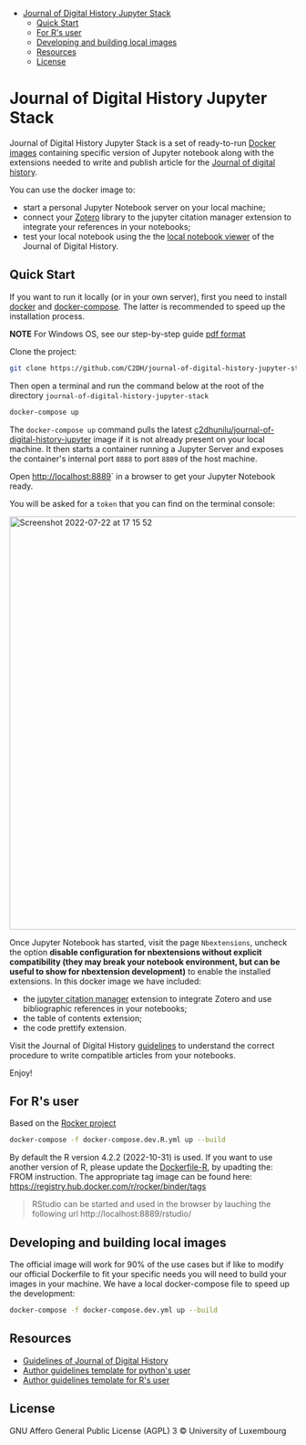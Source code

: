 - [Journal of Digital History Jupyter Stack](#journal-of-digital-history-jupyter-stack)
  - [Quick Start](#quick-start)
  - [For R's user](#for-rs-user)
  - [Developing and building local images](#developing-and-building-local-images)
  - [Resources](#resources)
  - [License](#license)


# Journal of Digital History Jupyter Stack

Journal of Digital History Jupyter Stack is a set of ready-to-run [Docker images](https://hub.docker.com/r/c2dhunilu/journal-of-digital-history-jupyter) containing specific version of Jupyter notebook along with the extensions needed to write and publish article for the [Journal of digital history](https://journalofdigitalhistory.org/).

You can use the docker image to:

- start a personal Jupyter Notebook server on your local machine;
- connect your [Zotero](https://www.zotero.org/) library to the jupyter citation manager extension to integrate your references in your notebooks;
- test your local notebook using the the [local notebook viewer](https://journalofdigitalhistory.org/en/local-notebook) of the Journal of Digital History.

## Quick Start

If you want to run it locally (or in your own server), first you need to install [docker](https://docs.docker.com/get-docker/) and [docker-compose](https://docs.docker.com/compose/install/). The latter is recommended to speed up the installation process.

**NOTE** For Windows OS, see our step-by-step guide [pdf format](https://github.com/C2DH/journal-of-digital-history-jupyter-stack/blob/master/docker-desktop-windows.pdf)

Clone the project:
```bash
git clone https://github.com/C2DH/journal-of-digital-history-jupyter-stack.git
```

Then open a terminal and run the command below at the root of the directory `journal-of-digital-history-jupyter-stack`

```bash
docker-compose up
```

The `docker-compose up` command pulls the latest [c2dhunilu/journal-of-digital-history-jupyter](https://hub.docker.com/r/c2dhunilu/journal-of-digital-history-jupyter) image if it is not already present on your local machine.
It then starts a container running a Jupyter Server and exposes the container's internal port `8888` to port `8889` of the host machine.

Open [http://localhost:8889](http://localhost:8889)` in a browser to get your Jupyter Notebook ready.

You will be asked for a `token` that you can find on the terminal console:

<img width="725" alt="Screenshot 2022-07-22 at 17 15 52" src="https://user-images.githubusercontent.com/1181642/180470322-1a5255f6-5ab7-4790-ba28-d51704c68582.png">


Once Jupyter Notebook has started, visit the page `Nbextensions`, uncheck the option **disable configuration for nbextensions without explicit compatibility (they may break your notebook environment, but can be useful to show for nbextension development)** to enable the installed extensions.
In this docker image we have included:

- the [jupyter citation manager](https://github.com/krassowski/jupyterlab-citation-manager) extension to integrate Zotero and use bibliographic references in your notebooks;
- the table of contents extension;
- the code prettify extension.

Visit the Journal of Digital History [guidelines](https://journalofdigitalhistory.org/en/guidelines) to understand the correct procedure to write compatible articles from your notebooks.

Enjoy!

## For R's user

Based on the [Rocker project](https://rocker-project.org/images/versioned/binder.html)

```bash
docker-compose -f docker-compose.dev.R.yml up --build
```

By default the R version 4.2.2 (2022-10-31) is used.
If you want to use another version of R, please update the [Dockerfile-R](https://github.com/C2DH/journal-of-digital-history-jupyter-stack/blob/master/Dockerfile-R), by upadting the:  FROM instruction.
The appropriate tag image can be found here: https://registry.hub.docker.com/r/rocker/binder/tags


> RStudio can be started and used in the browser by lauching the following url http://localhost:8889/rstudio/

## Developing and building local images

The official image will work for 90% of the use cases but if like to modify our official Dockerfile to fit your specific needs you will need to build your images in your machine.
We have a local docker-compose file to speed up the development:
 
```bash
docker-compose -f docker-compose.dev.yml up --build
```

## Resources

- [Guidelines of Journal of Digital History](https://journalofdigitalhistory.org/en/guidelines)
- [Author guidelines template for python's user](https://github.com/C2DH/template_repo_JDH)
- [Author guidelines template for R's user](https://github.com/C2DH/template_repo_JDH_R)

## License
  
GNU Affero General Public License (AGPL) 3 © University of Luxembourg

